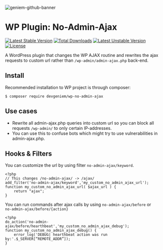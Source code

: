 ![geniem-github-banner](https://cloud.githubusercontent.com/assets/5691777/14319886/9ae46166-fc1b-11e5-9630-d60aa3dc4f9e.png)
# WP Plugin: No-Admin-Ajax
[![Latest Stable Version](https://poser.pugx.org/devgeniem/wp-no-admin-ajax/v/stable)](https://packagist.org/packages/devgeniem/wp-no-admin-ajax) [![Total Downloads](https://poser.pugx.org/devgeniem/wp-no-admin-ajax/downloads)](https://packagist.org/packages/devgeniem/wp-no-admin-ajax) [![Latest Unstable Version](https://poser.pugx.org/devgeniem/wp-no-admin-ajax/v/unstable)](https://packagist.org/packages/devgeniem/wp-no-admin-ajax) [![License](https://poser.pugx.org/devgeniem/wp-no-admin-ajax/license)](https://packagist.org/packages/devgeniem/wp-no-admin-ajax)

A WordPress plugin that changes the WP AJAX routine and rewrites the ajax requests to custom url rather than `/wp-admin/admin-ajax.php` back-end.

## Install

Recommended installation to WP project is through composer:
```
$ composer require devgeniem/wp-no-admin-ajax
```

## Use cases
- Rewrite all admin-ajax.php queries into custom url so you can block all requests `/wp-admin/` to only certain IP-addresses.
- You can use this to confuse bots which might try to use vulnerabilities in admin-ajax.php.

## Hooks & Filters
You can customize the url by using filter `no-admin-ajax/keyword`.
```
<?php
// This changes /no-admin-ajax/ -> /ajax/
add_filter('no-admin-ajax/keyword','my_custom_no_admin_ajax_url');
function my_custom_no_admin_ajax_url( $ajax_url ) {
    return "ajax";
}
```

You can run commands after ajax calls by using `no-admin-ajax/before` or `no-admin-ajax/before/{action}`
```
<?php
do_action('no-admin-ajax/before/hearthbeat','my_custom_no_admin_ajax_debug');
function my_custom_no_admin_ajax_debug() {
    error_log('DEBUG| hearthbeat action was run by:'.$_SERVER[“REMOTE_ADDR”]);
}
```
